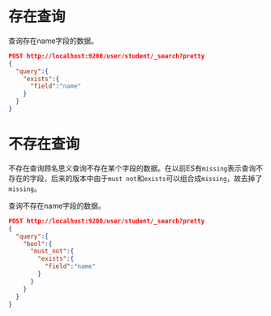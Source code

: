 # 存在查询

查询存在name字段的数据。

```json
POST http://localhost:9200/user/student/_search?pretty
{
  "query":{
    "exists":{
      "field":"name"
    }  
  }
}
```

# 不存在查询

不存在查询顾名思义查询不存在某个字段的数据。在以前ES有```missing```表示查询不存在的字段，后来的版本中由于```must not```和```exists```可以组合成```missing```，故去掉了```missing```。

查询不存在name字段的数据。

```json
POST http://localhost:9200/user/student/_search?pretty
{
  "query":{
    "bool":{
      "must_not":{
        "exists":{
          "field":"name"
        }
      }
    }  
  }
}
```
